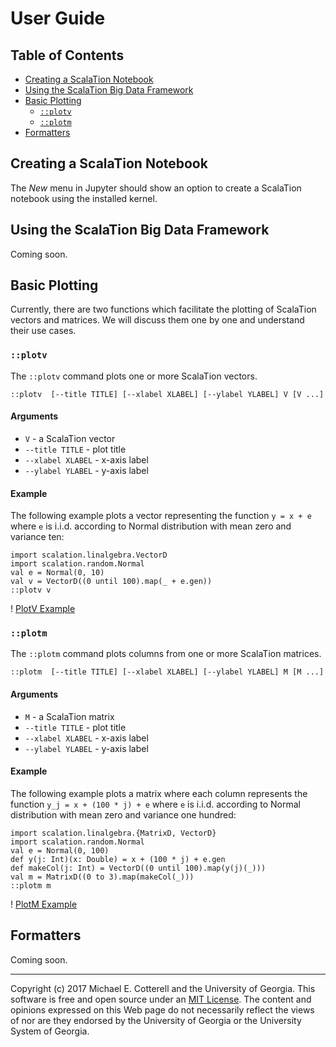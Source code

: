 # User Guide

## Table of Contents

<!-- toc -->

- [Creating a ScalaTion Notebook](#creating-a-scalation-notebook)
- [Using the ScalaTion Big Data Framework](#using-the-scalation-big-data-framework)
- [Basic Plotting](#basic-plotting)
  * [`::plotv`](#plotv)
  * [`::plotm`](#plotm)
- [Formatters](#formatters)

<!-- tocstop -->

## Creating a ScalaTion Notebook

The *New* menu in Jupyter should show an option to create a ScalaTion
notebook using the installed kernel. 

## Using the ScalaTion Big Data Framework

Coming soon.

## Basic Plotting

Currently, there are two functions which facilitate the plotting of
ScalaTion vectors and matrices. We will discuss them one by one and
understand their use cases.

### `::plotv`

The `::plotv` command plots one or more ScalaTion vectors.

```
::plotv  [--title TITLE] [--xlabel XLABEL] [--ylabel YLABEL] V [V ...]
```

#### Arguments

* `V` - a ScalaTion vector
* `--title TITLE` - plot title
* `--xlabel XLABEL` -  x-axis label
* `--ylabel YLABEL` - y-axis label

#### Example

The following example plots a vector representing the function `y = x + e` where
`e` is i.i.d. according to Normal distribution with mean zero and variance
ten:

````
import scalation.linalgebra.VectorD
import scalation.random.Normal
val e = Normal(0, 10)
val v = VectorD((0 until 100).map(_ + e.gen))
::plotv v
````

! [PlotV Example](https://imgur.com/bvz2vV9.png)

### `::plotm`

The `::plotm` command plots columns from one or more ScalaTion matrices.


```
::plotm  [--title TITLE] [--xlabel XLABEL] [--ylabel YLABEL] M [M ...]
```

#### Arguments

* `M` - a ScalaTion matrix
* `--title TITLE` - plot title
* `--xlabel XLABEL` -  x-axis label
* `--ylabel YLABEL` - y-axis label

#### Example

The following example plots a matrix where each column represents the function
 `y_j = x + (100 * j) + e` where `e` is i.i.d. according to Normal distribution 
with mean zero and variance one hundred:

````
import scalation.linalgebra.{MatrixD, VectorD}
import scalation.random.Normal
val e = Normal(0, 100)
def y(j: Int)(x: Double) = x + (100 * j) + e.gen
def makeCol(j: Int) = VectorD((0 until 100).map(y(j)(_)))
val m = MatrixD((0 to 3).map(makeCol(_)))
::plotm m
````

! [PlotM Example](https://imgur.com/dSPN0t5.png)

## Formatters

Coming soon.

<hr>

Copyright (c) 2017 Michael E. Cotterell and the University of Georgia.
This software is free and open source under an
[MIT License](https://github.com/scalation/scalation_kernel/blob/master/LICENSE.md).
The content and opinions expressed on this Web page do not necessarily
reflect the views of nor are they endorsed by the University of Georgia or
the University System of Georgia.

